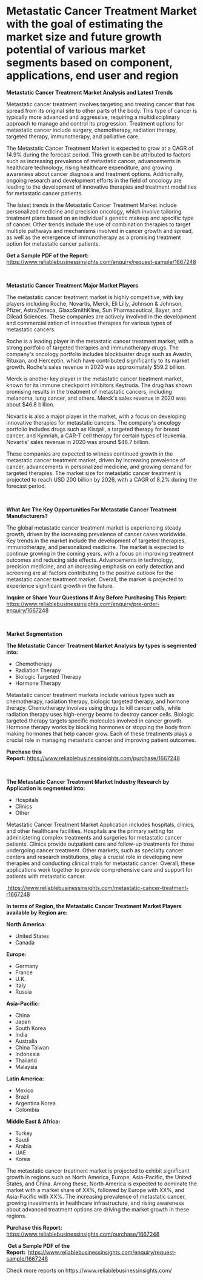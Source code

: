 <p><h1>Metastatic Cancer Treatment Market with the goal of estimating the market size and future growth potential of various market segments based on component, applications, end user and region</h1></p><p><strong>Metastatic Cancer Treatment Market Analysis and Latest Trends</strong></p>
<p><p>Metastatic cancer treatment involves targeting and treating cancer that has spread from its original site to other parts of the body. This type of cancer is typically more advanced and aggressive, requiring a multidisciplinary approach to manage and control its progression. Treatment options for metastatic cancer include surgery, chemotherapy, radiation therapy, targeted therapy, immunotherapy, and palliative care.</p><p>The Metastatic Cancer Treatment Market is expected to grow at a CAGR of 14.9% during the forecast period. This growth can be attributed to factors such as increasing prevalence of metastatic cancer, advancements in healthcare technology, rising healthcare expenditure, and growing awareness about cancer diagnosis and treatment options. Additionally, ongoing research and development efforts in the field of oncology are leading to the development of innovative therapies and treatment modalities for metastatic cancer patients.</p><p>The latest trends in the Metastatic Cancer Treatment Market include personalized medicine and precision oncology, which involve tailoring treatment plans based on an individual's genetic makeup and specific type of cancer. Other trends include the use of combination therapies to target multiple pathways and mechanisms involved in cancer growth and spread, as well as the emergence of immunotherapy as a promising treatment option for metastatic cancer patients.</p></p>
<p><strong>Get a Sample PDF of the Report:&nbsp;</strong> <a href="https://www.reliablebusinessinsights.com/enquiry/request-sample/1667248">https://www.reliablebusinessinsights.com/enquiry/request-sample/1667248</a></p>
<p>&nbsp;</p>
<p><strong>Metastatic Cancer Treatment Major Market Players</strong></p>
<p><p>The metastatic cancer treatment market is highly competitive, with key players including Roche, Novartis, Merck, Eli Lilly, Johnson & Johnson, Pfizer, AstraZeneca, GlaxoSmithKline, Sun Pharmaceutical, Bayer, and Gilead Sciences. These companies are actively involved in the development and commercialization of innovative therapies for various types of metastatic cancers.</p><p>Roche is a leading player in the metastatic cancer treatment market, with a strong portfolio of targeted therapies and immunotherapy drugs. The company's oncology portfolio includes blockbuster drugs such as Avastin, Rituxan, and Herceptin, which have contributed significantly to its market growth. Roche's sales revenue in 2020 was approximately $59.2 billion.</p><p>Merck is another key player in the metastatic cancer treatment market, known for its immune checkpoint inhibitors Keytruda. The drug has shown promising results in the treatment of metastatic cancers, including melanoma, lung cancer, and others. Merck's sales revenue in 2020 was about $46.8 billion.</p><p>Novartis is also a major player in the market, with a focus on developing innovative therapies for metastatic cancers. The company's oncology portfolio includes drugs such as Kisqali, a targeted therapy for breast cancer, and Kymriah, a CAR-T cell therapy for certain types of leukemia. Novartis' sales revenue in 2020 was around $48.7 billion.</p><p>These companies are expected to witness continued growth in the metastatic cancer treatment market, driven by increasing prevalence of cancer, advancements in personalized medicine, and growing demand for targeted therapies. The market size for metastatic cancer treatment is projected to reach USD 200 billion by 2026, with a CAGR of 8.2% during the forecast period.</p></p>
<p>&nbsp;</p>
<p><strong>What Are The Key Opportunities For Metastatic Cancer Treatment Manufacturers?</strong></p>
<p><p>The global metastatic cancer treatment market is experiencing steady growth, driven by the increasing prevalence of cancer cases worldwide. Key trends in the market include the development of targeted therapies, immunotherapy, and personalized medicine. The market is expected to continue growing in the coming years, with a focus on improving treatment outcomes and reducing side effects. Advancements in technology, precision medicine, and an increasing emphasis on early detection and screening are all factors contributing to the positive outlook for the metastatic cancer treatment market. Overall, the market is projected to experience significant growth in the future.</p></p>
<p><strong>Inquire or Share Your Questions If Any Before Purchasing This Report:</strong> <a href="https://www.reliablebusinessinsights.com/enquiry/pre-order-enquiry/1667248">https://www.reliablebusinessinsights.com/enquiry/pre-order-enquiry/1667248</a></p>
<p>&nbsp;</p>
<p><strong>Market Segmentation</strong></p>
<p><strong>The Metastatic Cancer Treatment Market Analysis by types is segmented into:</strong></p>
<p><ul><li>Chemotherapy</li><li>Radiation Therapy</li><li>Biologic Targeted Therapy</li><li>Hormone Therapy</li></ul></p>
<p><p>Metastatic cancer treatment markets include various types such as chemotherapy, radiation therapy, biologic targeted therapy, and hormone therapy. Chemotherapy involves using drugs to kill cancer cells, while radiation therapy uses high-energy beams to destroy cancer cells. Biologic targeted therapy targets specific molecules involved in cancer growth. Hormone therapy works by blocking hormones or stopping the body from making hormones that help cancer grow. Each of these treatments plays a crucial role in managing metastatic cancer and improving patient outcomes.</p></p>
<p><strong>Purchase this Report:&nbsp;</strong><a href="https://www.reliablebusinessinsights.com/purchase/1667248">https://www.reliablebusinessinsights.com/purchase/1667248</a></p>
<p>&nbsp;</p>
<p><strong>The Metastatic Cancer Treatment Market Industry Research by Application is segmented into:</strong></p>
<p><ul><li>Hospitals</li><li>Clinics</li><li>Other</li></ul></p>
<p><p>Metastatic Cancer Treatment Market Application includes hospitals, clinics, and other healthcare facilities. Hospitals are the primary setting for administering complex treatments and surgeries for metastatic cancer patients. Clinics provide outpatient care and follow-up treatments for those undergoing cancer treatment. Other markets, such as specialty cancer centers and research institutions, play a crucial role in developing new therapies and conducting clinical trials for metastatic cancer. Overall, these applications work together to provide comprehensive care and support for patients with metastatic cancer.</p></p>
<p><a href="https://www.reliablebusinessinsights.com/metastatic-cancer-treatment-r1667248">&nbsp;https://www.reliablebusinessinsights.com/metastatic-cancer-treatment-r1667248</a></p>
<p><strong>In terms of Region, the Metastatic Cancer Treatment Market Players available by Region are:</strong></p>
<p>
    <p> <strong> North America: </strong>
        <ul>
            <li>United States</li>
            <li>Canada</li>
        </ul>
        </p> 
    <p> <strong> Europe: </strong>
        <ul>
            <li>Germany</li>
            <li>France</li>
            <li>U.K.</li>
            <li>Italy</li>
            <li>Russia</li>
        </ul>
        </p> 
    <p> <strong> Asia-Pacific: </strong>
        <ul>
            <li>China</li>
            <li>Japan</li>
            <li>South Korea</li>
            <li>India</li>
            <li>Australia</li>
            <li>China Taiwan</li>
            <li>Indonesia</li>
            <li>Thailand</li>
            <li>Malaysia</li>
        </ul>
        </p> 
    <p> <strong> Latin America: </strong>
        <ul>
            <li>Mexico</li>
            <li>Brazil</li>
            <li>Argentina Korea</li>
            <li>Colombia</li>
        </ul>
        </p> 
    <p> <strong> Middle East & Africa: </strong>
        <ul>
            <li>Turkey</li>
            <li>Saudi</li>
            <li>Arabia</li>
            <li>UAE</li>
            <li>Korea</li>
        </ul>
    </p>
    </p>
<p><p>The metastatic cancer treatment market is projected to exhibit significant growth in regions such as North America, Europe, Asia-Pacific, the United States, and China. Among these, North America is expected to dominate the market with a market share of XX%, followed by Europe with XX%, and Asia-Pacific with XX%. The increasing prevalence of metastatic cancer, growing investments in healthcare infrastructure, and rising awareness about advanced treatment options are driving the market growth in these regions.</p></p>
<p><strong>Purchase this Report: </strong><a href="https://www.reliablebusinessinsights.com/purchase/1667248">https://www.reliablebusinessinsights.com/purchase/1667248</a></p>
<p>&nbsp;<strong>Get a Sample PDF of the Report:&nbsp;&nbsp;</strong><a href="https://www.reliablebusinessinsights.com/enquiry/request-sample/1667248">https://www.reliablebusinessinsights.com/enquiry/request-sample/1667248</a></p>
<p><strong></strong></p>
<p>Check more reports on https://www.reliablebusinessinsights.com/</p>